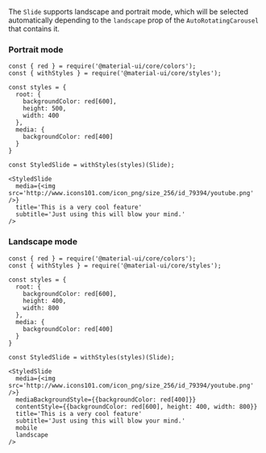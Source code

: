 The `Slide` supports landscape and portrait mode, which will be selected automatically depending to the `landscape` prop of the `AutoRotatingCarousel` that contains it.

### Portrait mode
```
const { red } = require('@material-ui/core/colors');
const { withStyles } = require('@material-ui/core/styles');

const styles = {
  root: {
    backgroundColor: red[600],
    height: 500,
    width: 400
  },
  media: {
    backgroundColor: red[400]
  }
}

const StyledSlide = withStyles(styles)(Slide);

<StyledSlide
  media={<img src='http://www.icons101.com/icon_png/size_256/id_79394/youtube.png' />}
  title='This is a very cool feature'
  subtitle='Just using this will blow your mind.'
/>
```

### Landscape mode
```
const { red } = require('@material-ui/core/colors');
const { withStyles } = require('@material-ui/core/styles');

const styles = {
  root: {
    backgroundColor: red[600],
    height: 400,
    width: 800
  },
  media: {
    backgroundColor: red[400]
  }
}

const StyledSlide = withStyles(styles)(Slide);

<StyledSlide
  media={<img src='http://www.icons101.com/icon_png/size_256/id_79394/youtube.png' />}
  mediaBackgroundStyle={{backgroundColor: red[400]}}
  contentStyle={{backgroundColor: red[600], height: 400, width: 800}}
  title='This is a very cool feature'
  subtitle='Just using this will blow your mind.'
  mobile
  landscape
/>
```
